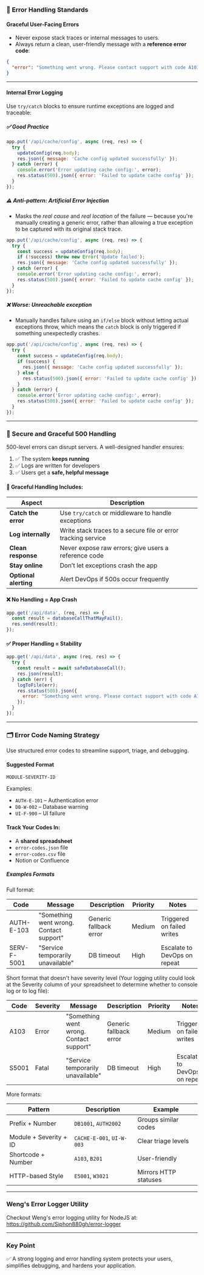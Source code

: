 ### 🧠 Error Handling Standards

#### Graceful User-Facing Errors
- Never expose stack traces or internal messages to users.
- Always return a clean, user-friendly message with a **reference error code**:

```json
{
  "error": "Something went wrong. Please contact support with code A103."
}
```

---

#### Internal Error Logging

Use `try/catch` blocks to ensure runtime exceptions are logged and traceable:

##### ✅ Good Practice

```js
app.put('/api/cache/config', async (req, res) => {
  try {
    updateConfig(req.body);
    res.json({ message: 'Cache config updated successfully' });
  } catch (error) {
    console.error('Error updating cache config:', error);
    res.status(500).json({ error: 'Failed to update cache config' });
  }
});
```

##### ⚠️ Anti-pattern: Artificial Error Injection
- Masks the _real cause_ and _real location_ of the failure — because you're manually creating a generic error, rather than allowing a true exception to be captured with its original stack trace.
```js
app.put('/api/cache/config', async (req, res) => {
  try {
    const success = updateConfig(req.body);
    if (!success) throw new Error('Update failed');
    res.json({ message: 'Cache config updated successfully' });
  } catch (error) {
    console.error('Error updating cache config:', error);
    res.status(500).json({ error: 'Failed to update cache config' });
  }
});
```

##### ❌ Worse: Unreachable exception
- Manually handles failure using an `if/else` block without letting actual exceptions throw, which means the `catch` block is only triggered if something unexpectedly crashes.

```js
app.put('/api/cache/config', async (req, res) => {
  try {
    const success = updateConfig(req.body);
    if (success) {
      res.json({ message: 'Cache config updated successfully' });
    } else {
      res.status(500).json({ error: 'Failed to update cache config' });
    }
  } catch (error) {
    console.error('Error updating cache config:', error);
    res.status(500).json({ error: 'Failed to update cache config' });
  }
});
```

---

### 🔐 Secure and Graceful 500 Handling

500-level errors can disrupt servers. A well-designed handler ensures:

1. ✅ The system **keeps running**
2. ✅ Logs are written for developers
3. ✅ Users get a **safe, helpful message**

#### 🔧 Graceful Handling Includes:

|Aspect|Description|
|---|---|
|**Catch the error**|Use `try/catch` or middleware to handle exceptions|
|**Log internally**|Write stack traces to a secure file or error tracking service|
|**Clean response**|Never expose raw errors; give users a reference code|
|**Stay online**|Don’t let exceptions crash the app|
|**Optional alerting**|Alert DevOps if 500s occur frequently|

#### ❌ No Handling = App Crash

```js
app.get('/api/data', (req, res) => {
  const result = databaseCallThatMayFail();
  res.send(result);
});
```

#### ✅ Proper Handling = Stability

```js
app.get('/api/data', async (req, res) => {
  try {
    const result = await safeDatabaseCall();
    res.json(result);
  } catch (err) {
    logToFile(err);
    res.status(500).json({
      error: "Something went wrong. Please contact support with code A104."
    });
  }
});
```

---

### 🗂️ Error Code Naming Strategy

Use structured error codes to streamline support, triage, and debugging.

#### Suggested Format

```
MODULE-SEVERITY-ID
```

Examples:

- `AUTH-E-101` – Authentication error
- `DB-W-002` – Database warning
- `UI-F-900` – UI failure

#### Track Your Codes In:

- A **shared spreadsheet**
- `error-codes.json` file
- `error-codes.csv` file
- Notion or Confluence


##### Examples Formats

Full format:

| Code        | Message                                 | Description            | Priority | Notes                        |
| ----------- | --------------------------------------- | ---------------------- | -------- | ---------------------------- |
| AUTH-E-103  | "Something went wrong. Contact support" | Generic fallback error | Medium   | Triggered on failed writes   |
| SERV-F-5001 | "Service temporarily unavailable"       | DB timeout             | High     | Escalate to DevOps on repeat |


Short format that doesn't have severity level (Your logging utility could look at the Severity column of your spreadsheet to determine whether to console log or to log file):

| Code  | Severity | Message                                 | Description            | Priority | Notes                        |
| ----- | -------- | --------------------------------------- | ---------------------- | -------- | ---------------------------- |
| A103  | Error    | "Something went wrong. Contact support" | Generic fallback error | Medium   | Triggered on failed writes   |
| S5001 | Fatal    | "Service temporarily unavailable"       | DB timeout             | High     | Escalate to DevOps on repeat |

More formats:

| Pattern                | Description               | Example               |
| ---------------------- | ------------------------- | --------------------- |
| Prefix + Number        | `DB1001`, `AUTH2002`      | Groups similar codes  |
| Module + Severity + ID | `CACHE-E-001`, `UI-W-003` | Clear triage levels   |
| Shortcode + Number     | `A103`, `B201`            | User-friendly         |
| HTTP-based Style       | `E5001`, `W3021`          | Mirrors HTTP statuses |

---

### Weng's Error Logger Utility

Checkout Weng's error logging utility for NodeJS at:
https://github.com/Siphon880gh/error-logger

---
### Key Point

✅ A strong logging and error handling system protects your users, simplifies debugging, and hardens your application.
